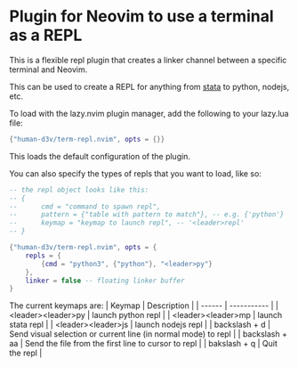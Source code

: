 # Plugin for Neovim to use a terminal as a REPL

This is a flexible repl plugin that creates a linker channel between a specific
terminal and Neovim.

This can be used to create a REPL for anything from
[stata](https://github.com/human-d3v/stata-nvim) to python, nodejs, etc.

To load with the lazy.nvim plugin manager, add the following to your lazy.lua file:
```lua
{"human-d3v/term-repl.nvim", opts = {}}
```

This loads the default configuration of the plugin.

You can also specify the types of repls that you want to load, like so:
```lua
-- the repl object looks like this:
-- { 
--      cmd = "command to spawn repl", 
--      pattern = {"table with pattern to match"}, -- e.g. {'python'}
--      keymap = "keymap to launch repl", -- '<leader>repl'
-- }

{"human-d3v/term-repl.nvim", opts = {
    repls = {
        {cmd = "python3", {"python"}, "<leader>py"}
    }, 
    linker = false -- floating linker buffer
}
```

The current keymaps are:
| Keymap | Description |
| ------ | ----------- |
| \<leader\>\<leader\>py | launch python repl |
| \<leader\>\<leader\>mp | launch stata repl |
| \<leader\>\<leader\>js | launch nodejs repl |
| backslash + d | Send visual selection or current line (in normal mode) to repl |
| backslash + aa | Send the file from the first line to cursor to repl |
| bakslash + q | Quit the repl |


